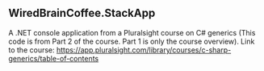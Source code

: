 ## WiredBrainCoffee.StackApp
A .NET console application from a Pluralsight course on C# generics (This code is from Part 2 of the course. Part 1 is only the course overview). 
Link to the course: https://app.pluralsight.com/library/courses/c-sharp-generics/table-of-contents
